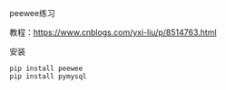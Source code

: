peewee练习

教程：https://www.cnblogs.com/yxi-liu/p/8514763.html

安装
```
pip install peewee
pip install pymysql
```

